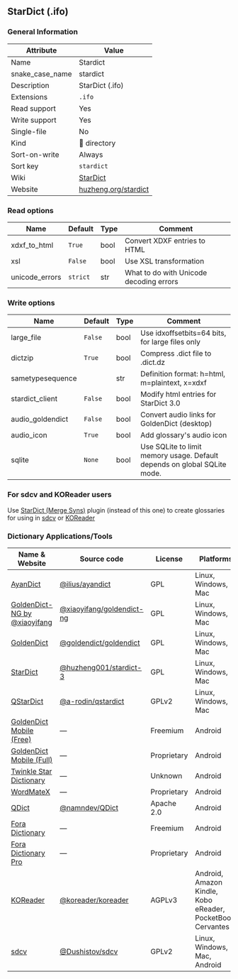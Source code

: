 ## StarDict (.ifo)

### General Information

| Attribute       | Value                                                |
| --------------- | ---------------------------------------------------- |
| Name            | Stardict                                             |
| snake_case_name | stardict                                             |
| Description     | StarDict (.ifo)                                      |
| Extensions      | `.ifo`                                               |
| Read support    | Yes                                                  |
| Write support   | Yes                                                  |
| Single-file     | No                                                   |
| Kind            | 📁 directory                                          |
| Sort-on-write   | Always                                               |
| Sort key        | `stardict`                                           |
| Wiki            | [StarDict](https://en.wikipedia.org/wiki/StarDict)   |
| Website         | [huzheng.org/stardict](http://huzheng.org/stardict/) |

### Read options

| Name           | Default  | Type | Comment                                 |
| -------------- | -------- | ---- | --------------------------------------- |
| xdxf_to_html   | `True`   | bool | Convert XDXF entries to HTML            |
| xsl            | `False`  | bool | Use XSL transformation                  |
| unicode_errors | `strict` | str  | What to do with Unicode decoding errors |

### Write options

| Name             | Default | Type | Comment                                                                  |
| ---------------- | ------- | ---- | ------------------------------------------------------------------------ |
| large_file       | `False` | bool | Use idxoffsetbits=64 bits, for large files only                          |
| dictzip          | `True`  | bool | Compress .dict file to .dict.dz                                          |
| sametypesequence |         | str  | Definition format: h=html, m=plaintext, x=xdxf                           |
| stardict_client  | `False` | bool | Modify html entries for StarDict 3.0                                     |
| audio_goldendict | `False` | bool | Convert audio links for GoldenDict (desktop)                             |
| audio_icon       | `True`  | bool | Add glossary's audio icon                                                |
| sqlite           | `None`  | bool | Use SQLite to limit memory usage. Default depends on global SQLite mode. |

### For sdcv and KOReader users

Use [StarDict (Merge Syns)](./stardict_merge_syns.md) plugin (instead of this one) to create glossaries for using in [sdcv](https://dushistov.github.io/sdcv/) or [KOReader](http://koreader.rocks/)

### Dictionary Applications/Tools

| Name & Website                                                                            | Source code                                                              | License     | Platforms                                                   | Language |
| ----------------------------------------------------------------------------------------- | ------------------------------------------------------------------------ | ----------- | ----------------------------------------------------------- | -------- |
| [AyanDict](https://github.com/ilius/ayandict)                                             | [@ilius/ayandict](https://github.com/ilius/ayandict)                     | GPL         | Linux, Windows, Mac                                         | Go       |
| [GoldenDict-NG by @xiaoyifang](https://xiaoyifang.github.io/goldendict-ng/)               | [@xiaoyifang/goldendict-ng](https://github.com/xiaoyifang/goldendict-ng) | GPL         | Linux, Windows, Mac                                         | C++      |
| [GoldenDict](http://goldendict.org/)                                                      | [@goldendict/goldendict](https://github.com/goldendict/goldendict)       | GPL         | Linux, Windows, Mac                                         | C++      |
| [StarDict](http://huzheng.org/stardict/)                                                  | [@huzheng001/stardict-3](https://github.com/huzheng001/stardict-3)       | GPL         | Linux, Windows, Mac                                         | C++      |
| [QStarDict](https://github.com/a-rodin/qstardict)                                         | [@a-rodin/qstardict](https://github.com/a-rodin/qstardict)               | GPLv2       | Linux, Windows, Mac                                         | C++      |
| [GoldenDict Mobile (Free)](http://goldendict.mobi/)                                       | ―                                                                        | Freemium    | Android                                                     |          |
| [GoldenDict Mobile (Full)](http://goldendict.mobi/)                                       | ―                                                                        | Proprietary | Android                                                     |          |
| [Twinkle Star Dictionary](https://play.google.com/store/apps/details?id=com.qtier.dict)   | ―                                                                        | Unknown     | Android                                                     |          |
| [WordMateX](https://apkcombo.com/wordmatex/org.d1scw0rld.wordmatex/)                      | ―                                                                        | Proprietary | Android                                                     |          |
| [QDict](https://play.google.com/store/apps/details?id=com.annie.dictionary)               | [@namndev/QDict](https://github.com/namndev/QDict)                       | Apache 2.0  | Android                                                     | Java     |
| [Fora Dictionary](https://play.google.com/store/apps/details?id=com.ngc.fora)             | ―                                                                        | Freemium    | Android                                                     |          |
| [Fora Dictionary Pro](https://play.google.com/store/apps/details?id=com.ngc.fora.android) | ―                                                                        | Proprietary | Android                                                     |          |
| [KOReader](http://koreader.rocks/)                                                        | [@koreader/koreader](https://github.com/koreader/koreader)               | AGPLv3      | Android, Amazon Kindle, Kobo eReader, PocketBook, Cervantes | Lua      |
| [sdcv](https://dushistov.github.io/sdcv/)                                                 | [@Dushistov/sdcv](https://github.com/Dushistov/sdcv)                     | GPLv2       | Linux, Windows, Mac, Android                                | C++      |
